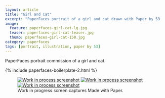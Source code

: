 ```yaml
---
layout: article
title: "Girl and Cat"
excerpt: "PaperFaces portrait of a girl and cat drawn with Paper by 53 on an iPad."
image: 
  feature: paperfaces-girl-cat-lg.jpg
  teaser: paperfaces-girl-cat-teaser.jpg
  thumb: paperfaces-girl-cat-150.jpg
category: paperfaces
tags: [portrait, illustration, paper by 53]
---
```


PaperFaces portrait commission of a girl and cat.

{% include paperfaces-boilerplate-2.html %}

<figure class="third">
  <a href="{{ site.url }}/images/paperfaces-girl-cat-process-1-lg.jpg"><img src="{{ site.url }}/images/paperfaces-girl-cat-process-1-600.jpg" alt="Work in process screenshot"></a>
  <a href="{{ site.url }}/images/paperfaces-girl-cat-process-2-lg.jpg"><img src="{{ site.url }}/images/paperfaces-girl-cat-process-2-600.jpg" alt="Work in process screenshot"></a>
  <a href="{{ site.url }}/images/paperfaces-girl-cat-process-3-lg.jpg"><img src="{{ site.url }}/images/paperfaces-girl-cat-process-3-600.jpg" alt="Work in process screenshot"></a>
  <figcaption>Work in progress screen captures Made with Paper.</figcaption>
</figure>